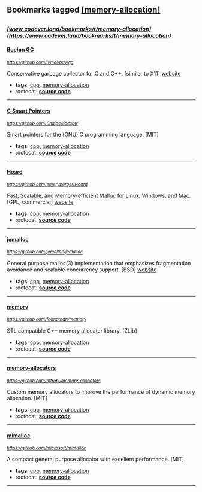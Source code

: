 ## Bookmarks tagged [[memory-allocation]](https://www.codever.land/search?q=[memory-allocation])

_<sup><sup>[www.codever.land/bookmarks/t/memory-allocation](https://www.codever.land/bookmarks/t/memory-allocation)</sup></sup>_
---
#### [Boehm GC](https://github.com/ivmai/bdwgc)
_<sup>https://github.com/ivmai/bdwgc</sup>_

Conservative garbage collector for C and C++. [similar to X11] [website](http://www.hboehm.info/gc/)
* **tags**: [cpp](../tagged/cpp.md), [memory-allocation](../tagged/memory-allocation.md)
* :octocat: **[source code](https://github.com/ivmai/bdwgc)**
---
#### [C Smart Pointers](https://github.com/Snaipe/libcsptr)
_<sup>https://github.com/Snaipe/libcsptr</sup>_

Smart pointers for the (GNU) C programming language. [MIT]
* **tags**: [cpp](../tagged/cpp.md), [memory-allocation](../tagged/memory-allocation.md)
* :octocat: **[source code](https://github.com/Snaipe/libcsptr)**
---
#### [Hoard](https://github.com/emeryberger/Hoard)
_<sup>https://github.com/emeryberger/Hoard</sup>_

Fast, Scalable, and Memory-efficient Malloc for Linux, Windows, and Mac. [GPL, commercial] [website](http://hoard.org/)
* **tags**: [cpp](../tagged/cpp.md), [memory-allocation](../tagged/memory-allocation.md)
* :octocat: **[source code](https://github.com/emeryberger/Hoard)**
---
#### [jemalloc](https://github.com/jemalloc/jemalloc)
_<sup>https://github.com/jemalloc/jemalloc</sup>_

General purpose malloc(3) implementation that emphasizes fragmentation avoidance and scalable concurrency support. [BSD] [website](http://jemalloc.net/)
* **tags**: [cpp](../tagged/cpp.md), [memory-allocation](../tagged/memory-allocation.md)
* :octocat: **[source code](https://github.com/jemalloc/jemalloc)**
---
#### [memory](https://github.com/foonathan/memory)
_<sup>https://github.com/foonathan/memory</sup>_

STL compatible C++ memory allocator library. [ZLib]
* **tags**: [cpp](../tagged/cpp.md), [memory-allocation](../tagged/memory-allocation.md)
* :octocat: **[source code](https://github.com/foonathan/memory)**
---
#### [memory-allocators](https://github.com/mtrebi/memory-allocators)
_<sup>https://github.com/mtrebi/memory-allocators</sup>_

Custom memory allocators to improve the performance of dynamic memory allocation. [MIT]
* **tags**: [cpp](../tagged/cpp.md), [memory-allocation](../tagged/memory-allocation.md)
* :octocat: **[source code](https://github.com/mtrebi/memory-allocators)**
---
#### [mimalloc](https://github.com/microsoft/mimalloc)
_<sup>https://github.com/microsoft/mimalloc</sup>_

A compact general purpose allocator with excellent performance. [MIT]
* **tags**: [cpp](../tagged/cpp.md), [memory-allocation](../tagged/memory-allocation.md)
* :octocat: **[source code](https://github.com/microsoft/mimalloc)**
---
